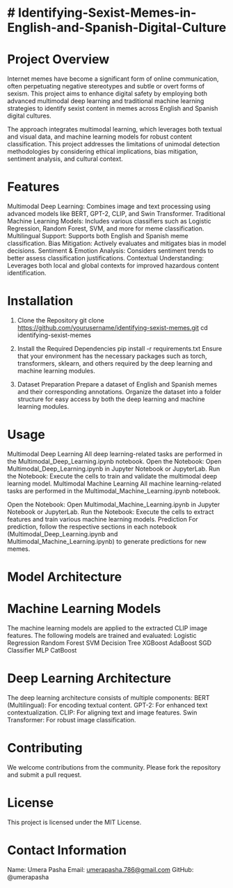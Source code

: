 # # Identifying-Sexist-Memes-in-English-and-Spanish-Digital-Culture

# Project Overview
Internet memes have become a significant form of online communication, often perpetuating negative stereotypes and subtle or overt forms of sexism. This project aims to enhance digital safety by employing both advanced multimodal deep learning and traditional machine learning strategies to identify sexist content in memes across English and Spanish digital cultures.

The approach integrates multimodal learning, which leverages both textual and visual data, and machine learning models for robust content classification. This project addresses the limitations of unimodal detection methodologies by considering ethical implications, bias mitigation, sentiment analysis, and cultural context.

# Features
Multimodal Deep Learning: Combines image and text processing using advanced models like BERT, GPT-2, CLIP, and Swin Transformer.
Traditional Machine Learning Models: Includes various classifiers such as Logistic Regression, Random Forest, SVM, and more for meme classification.
Multilingual Support: Supports both English and Spanish meme classification.
Bias Mitigation: Actively evaluates and mitigates bias in model decisions.
Sentiment & Emotion Analysis: Considers sentiment trends to better assess classification justifications.
Contextual Understanding: Leverages both local and global contexts for improved hazardous content identification.

# Installation
1. Clone the Repository
git clone https://github.com/yourusername/identifying-sexist-memes.git
cd identifying-sexist-memes

2. Install the Required Dependencies
pip install -r requirements.txt
Ensure that your environment has the necessary packages such as torch, transformers, sklearn, and others required by the deep learning and machine learning modules.

3. Dataset Preparation
Prepare a dataset of English and Spanish memes and their corresponding annotations. Organize the dataset into a folder structure for easy access by both the deep learning and machine learning modules.

# Usage
Multimodal Deep Learning
All deep learning-related tasks are performed in the Multimodal_Deep_Learning.ipynb notebook.
Open the Notebook: Open Multimodal_Deep_Learning.ipynb in Jupyter Notebook or JupyterLab.
Run the Notebook: Execute the cells to train and validate the multimodal deep learning model.
Multimodal Machine Learning
All machine learning-related tasks are performed in the Multimodal_Machine_Learning.ipynb notebook.

Open the Notebook: Open Multimodal_Machine_Learning.ipynb in Jupyter Notebook or JupyterLab.
Run the Notebook: Execute the cells to extract features and train various machine learning models.
Prediction
For prediction, follow the respective sections in each notebook (Multimodal_Deep_Learning.ipynb and Multimodal_Machine_Learning.ipynb) to generate predictions for new memes.

# Model Architecture

# Machine Learning Models
The machine learning models are applied to the extracted CLIP image features. The following models are trained and evaluated:
Logistic Regression
Random Forest
SVM
Decision Tree
XGBoost
AdaBoost
SGD Classifier
MLP
CatBoost

# Deep Learning Architecture
The deep learning architecture consists of multiple components:
BERT (Multilingual): For encoding textual content.
GPT-2: For enhanced text contextualization.
CLIP: For aligning text and image features.
Swin Transformer: For robust image classification.

# Contributing
We welcome contributions from the community. Please fork the repository and submit a pull request.

# License
This project is licensed under the MIT License.

# Contact Information
Name: Umera Pasha
Email: umerapasha.786@gmail.com
GitHub: @umerapasha
